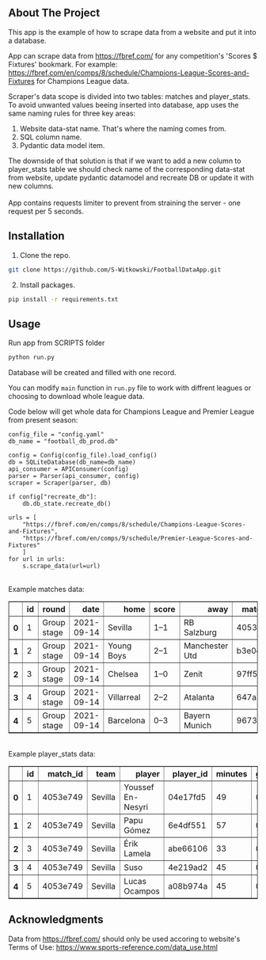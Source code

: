 ## About The Project
This app is the example of how to scrape data from a website and put it into a database.

App can scrape data from https://fbref.com/ for any competition's 'Scores $ Fixtures' bookmark. For example:
https://fbref.com/en/comps/8/schedule/Champions-League-Scores-and-Fixtures for Champions League data. 

Scraper's data scope is divided into two tables: matches and player_stats. To avoid unwanted values beeing inserted into database, app uses the same naming rules for three key areas:

1. Website data-stat name. That's where the naming comes from.
2. SQL column name.
3. Pydantic data model item.
   
The downside of that solution is that if we want to add a new column to player_stats table we should check name of the corresponding data-stat from website, update pydantic datamodel and recreate DB or update it with new columns. 
<br>
<br>
App contains requests limiter to prevent from straining the server - one request per 5 seconds.

## Installation
1. Clone the repo.
  ```sh
git clone https://github.com/S-Witkowski/FootballDataApp.git
  ```
2. Install packages.
  ```sh
pip install -r requirements.txt
  ```
 
 ## Usage
Run app from SCRIPTS folder 
  ```sh
python run.py
  ```
 Database will be created and filled with one record.

 You can modify ```main``` function in ```run.py``` file to work with diffrent leagues or choosing to download whole league data.
 
Code below will get whole data for Champions League and Premier League from present season:
 ```
 config_file = "config.yaml"
 db_name = "football_db_prod.db"

 config = Config(config_file).load_config()
 db = SQLiteDatabase(db_name=db_name)
 api_consumer = APIConsumer(config)
 parser = Parser(api_consumer, config)
 scraper = Scraper(parser, db)

 if config["recreate_db"]:
     db.db_state.recreate_db()

 urls = [
     "https://fbref.com/en/comps/8/schedule/Champions-League-Scores-and-Fixtures",
     "https://fbref.com/en/comps/9/schedule/Premier-League-Scores-and-Fixtures"
     ]
 for url in urls:
     s.scrape_data(url=url)
```
 
<br>
Example matches data:

<table border="1" class="dataframe">  <thead>    <tr style="text-align: right;">      <th></th>      <th>id</th>      <th>round</th>      <th>date</th>      <th>home</th>      <th>score</th>      <th>away</th>      <th>match_id</th>      <th>season</th>      <th>competition</th>    </tr>  </thead>  <tbody>    <tr>      <th>0</th>      <td>1</td>      <td>Group stage</td>      <td>2021-09-14</td>      <td>Sevilla</td>      <td>1–1</td>      <td>RB Salzburg</td>      <td>4053e749</td>      <td>2021-2022</td>      <td>Champions League</td>    </tr>    <tr>      <th>1</th>      <td>2</td>      <td>Group stage</td>      <td>2021-09-14</td>      <td>Young Boys</td>      <td>2–1</td>      <td>Manchester Utd</td>      <td>b3e0c6ca</td>      <td>2021-2022</td>      <td>Champions League</td>    </tr>    <tr>      <th>2</th>      <td>3</td>      <td>Group stage</td>      <td>2021-09-14</td>      <td>Chelsea</td>      <td>1–0</td>      <td>Zenit</td>      <td>97ff5d03</td>      <td>2021-2022</td>      <td>Champions League</td>    </tr>    <tr>      <th>3</th>      <td>4</td>      <td>Group stage</td>      <td>2021-09-14</td>      <td>Villarreal</td>      <td>2–2</td>      <td>Atalanta</td>      <td>647a3ef3</td>      <td>2021-2022</td>      <td>Champions League</td>    </tr>    <tr>      <th>4</th>      <td>5</td>      <td>Group stage</td>      <td>2021-09-14</td>      <td>Barcelona</td>      <td>0–3</td>      <td>Bayern Munich</td>      <td>9673a872</td>      <td>2021-2022</td>      <td>Champions League</td>    </tr>  </tbody></table>

<br>
Example player_stats data:

<table border="1" class="dataframe"> <thead>    <tr style="text-align: right;">      <th></th>      <th>id</th>      <th>match_id</th>      <th>team</th>      <th>player</th>      <th>player_id</th>      <th>minutes</th>      <th>goals</th>      <th>assists</th>      <th>shots_total</th>      <th>cards_yellow</th>      <th>cards_red</th>      <th>touches</th>      <th>pressures</th>      <th>tackles</th>      <th>interceptions</th>      <th>blocks</th>      <th>xg</th>      <th>xa</th>      <th>sca</th>      <th>gca</th>      <th>passes_completed</th>      <th>passes</th>      <th>progressive_passes</th>      <th>dribbles_completed</th>      <th>dribbles</th>      <th>fouls</th>      <th>fouled</th>    </tr>  </thead>  <tbody>    <tr>      <th>0</th>      <td>1</td>      <td>4053e749</td>      <td>Sevilla</td>      <td>Youssef En-Nesyri</td>      <td>04e17fd5</td>      <td>49</td>      <td>0</td>      <td>0</td>      <td>2</td>      <td>2</td>      <td>1</td>      <td>19</td>      <td>8</td>      <td>0</td>      <td>0</td>      <td>1</td>      <td>0.5</td>      <td>0.0</td>      <td>1</td>      <td>1</td>      <td>5</td>      <td>8</td>      <td>0</td>      <td>0</td>      <td>0</td>      <td>2</td>      <td>3</td>    </tr>    <tr>      <th>1</th>      <td>2</td>      <td>4053e749</td>      <td>Sevilla</td>      <td>Papu Gómez</td>      <td>6e4df551</td>      <td>57</td>      <td>0</td>      <td>0</td>      <td>1</td>      <td>0</td>      <td>0</td>      <td>32</td>      <td>5</td>      <td>0</td>      <td>0</td>      <td>0</td>      <td>0.1</td>      <td>0.2</td>      <td>3</td>      <td>0</td>      <td>20</td>      <td>27</td>      <td>1</td>      <td>2</td>      <td>5</td>      <td>0</td>      <td>2</td>    </tr>    <tr>      <th>2</th>      <td>3</td>      <td>4053e749</td>      <td>Sevilla</td>      <td>Érik Lamela</td>      <td>abe66106</td>      <td>33</td>      <td>0</td>      <td>0</td>      <td>1</td>      <td>0</td>      <td>0</td>      <td>25</td>      <td>11</td>      <td>3</td>      <td>2</td>      <td>2</td>      <td>0.0</td>      <td>0.2</td>      <td>4</td>      <td>0</td>      <td>9</td>      <td>12</td>      <td>2</td>      <td>3</td>      <td>3</td>      <td>1</td>      <td>3</td>    </tr>    <tr>      <th>3</th>      <td>4</td>      <td>4053e749</td>      <td>Sevilla</td>      <td>Suso</td>      <td>4e219ad2</td>      <td>45</td>      <td>0</td>      <td>0</td>      <td>1</td>      <td>0</td>      <td>0</td>      <td>29</td>      <td>9</td>      <td>0</td>      <td>0</td>      <td>2</td>      <td>0.0</td>      <td>0.0</td>      <td>1</td>      <td>0</td>      <td>17</td>      <td>23</td>      <td>3</td>      <td>2</td>      <td>2</td>      <td>1</td>      <td>1</td>    </tr>    <tr>      <th>4</th>      <td>5</td>      <td>4053e749</td>      <td>Sevilla</td>      <td>Lucas Ocampos</td>      <td>a08b974a</td>      <td>45</td>      <td>0</td>      <td>0</td>      <td>2</td>      <td>0</td>      <td>0</td>      <td>21</td>      <td>9</td>      <td>0</td>      <td>1</td>      <td>1</td>      <td>0.0</td>      <td>0.0</td>      <td>0</td>      <td>0</td>      <td>7</td>      <td>10</td>      <td>0</td>      <td>0</td>      <td>2</td>      <td>0</td>      <td>1</td>    </tr>  </tbody></table>

## Acknowledgments
Data from https://fbref.com/ should only be used accoring to website's Terms of Use: https://www.sports-reference.com/data_use.html
